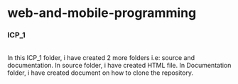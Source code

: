 # web-and-mobile-programming
### ICP_1
<br>
In this ICP_1 folder, i have created 2 more folders i.e: source and documentation.
In source folder, i have created HTML file.
In Documentation folder, i have created document on how to clone the repository.
